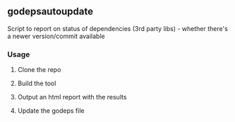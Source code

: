 ## godepsautoupdate

Script to report on status of dependencies (3rd party libs) - whether there's a newer version/commit available

### Usage
1. Clone the repo

2. Build the tool

3. Output an html report with the results

4. Update the godeps file

